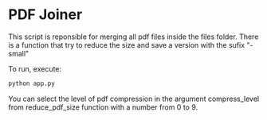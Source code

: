 # PDF Joiner

This script is reponsible for merging all pdf files inside the files folder.
There is a function that try to reduce the size and save a version with the sufix "-small"

To run, execute:

```python
python app.py
```

You can select the level of pdf compression in the argument compress_level from reduce_pdf_size function with a number from 0 to 9.
